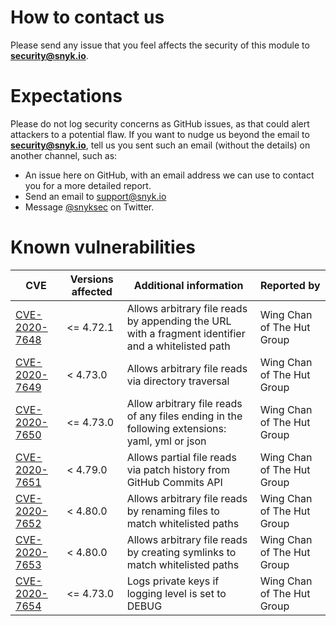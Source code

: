# How to contact us

Please send any issue that you feel affects the security of this module to
**security@snyk.io**.

# Expectations

Please do not log security concerns as GitHub issues, as that could alert attackers to a potential flaw. If you want to nudge us beyond the email to **security@snyk.io**, tell us you sent such an email (without the details) on another channel, such as:
* An issue here on GitHub, with an email address we can use to contact you
  for a more detailed report.
* Send an email to support@snyk.io
* Message [@snyksec](https://twitter.com/snyksec) on Twitter.

# Known vulnerabilities

| CVE | Versions affected | Additional information | Reported by |
|-|-|-|-|
| [CVE-2020-7648](https://cve.mitre.org/cgi-bin/cvename.cgi?name=CVE-2020-7648) | <= 4.72.1 | Allows arbitrary file reads by appending the URL with a fragment identifier and a whitelisted path | Wing Chan of The Hut Group |
| [CVE-2020-7649](https://cve.mitre.org/cgi-bin/cvename.cgi?name=CVE-2020-7649) | < 4.73.0 | Allows arbitrary file reads via directory traversal | Wing Chan of The Hut Group |
| [CVE-2020-7650](https://cve.mitre.org/cgi-bin/cvename.cgi?name=CVE-2020-7650) | <= 4.73.0 | Allow arbitrary file reads of any files ending in the following extensions: yaml, yml or json | Wing Chan of The Hut Group |
| [CVE-2020-7651](https://cve.mitre.org/cgi-bin/cvename.cgi?name=CVE-2020-7651) | < 4.79.0 | Allows partial file reads via patch history from GitHub Commits API | Wing Chan of The Hut Group |
| [CVE-2020-7652](https://cve.mitre.org/cgi-bin/cvename.cgi?name=CVE-2020-7652) | < 4.80.0 | Allows arbitrary file reads by renaming files to match whitelisted paths | Wing Chan of The Hut Group |
| [CVE-2020-7653](https://cve.mitre.org/cgi-bin/cvename.cgi?name=CVE-2020-7653) | < 4.80.0 | Allows arbitrary file reads by creating symlinks to match whitelisted paths | Wing Chan of The Hut Group |
| [CVE-2020-7654](https://cve.mitre.org/cgi-bin/cvename.cgi?name=CVE-2020-7654) | <= 4.73.0 | Logs private keys if logging level is set to DEBUG | Wing Chan of The Hut Group |

